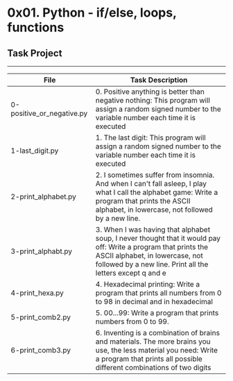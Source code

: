 # 0x01. Python - if/else, loops, functions

## Task Project
---
File|Task Description
---|---
0-positive_or_negative.py | 0. Positive anything is better than negative nothing: This program will assign a random signed number to the variable number each time it is executed
1-last_digit.py | 1. The last digit: This program will assign a random signed number to the variable number each time it is executed
2-print_alphabet.py | 2. I sometimes suffer from insomnia. And when I can't fall asleep, I play what I call the alphabet game: Write a program that prints the ASCII alphabet, in lowercase, not followed by a new line.
3-print_alphabt.py | 3. When I was having that alphabet soup, I never thought that it would pay off: Write a program that prints the ASCII alphabet, in lowercase, not followed by a new line. Print all the letters except q and e
4-print_hexa.py | 4. Hexadecimal printing: Write a program that prints all numbers from 0 to 98 in decimal and in hexadecimal
5-print_comb2.py | 5. 00...99: Write a program that prints numbers from 0 to 99.
6-print_comb3.py | 6. Inventing is a combination of brains and materials. The more brains you use, the less material you need: Write a program that prints all possible different combinations of two digits